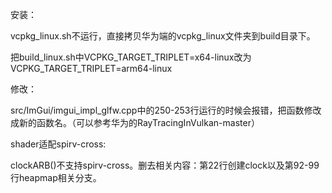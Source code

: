 安装：

vcpkg_linux.sh不运行，直接拷贝华为端的vcpkg_linux文件夹到build目录下。

把build_linux.sh中VCPKG_TARGET_TRIPLET=x64-linux改为VCPKG_TARGET_TRIPLET=arm64-linux

修改：

src/ImGui/imgui_impl_glfw.cpp中的250-253行运行的时候会报错，把函数修改成新的函数名。（可以参考华为的RayTracingInVulkan-master）

shader适配spirv-cross:

clockARB()不支持spirv-cross。删去相关内容：第22行创建clock以及第92-99行heapmap相关分支。
